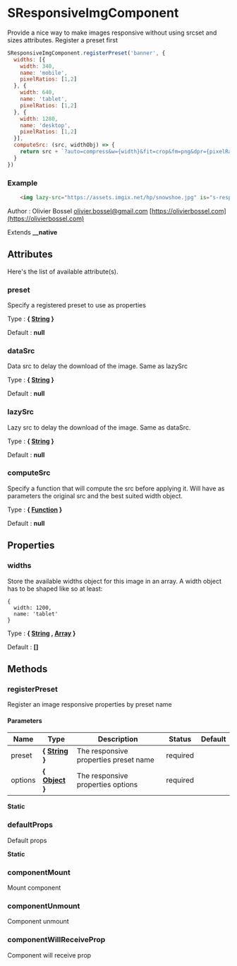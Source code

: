 # SResponsiveImgComponent

Provide a nice way to make images responsive without using srcset and sizes attributes.
Register a preset first
```js
SResponsiveImgComponent.registerPreset('banner', {
  widths: [{
    width: 340,
    name: 'mobile',
    pixelRatios: [1,2]
  }, {
    width: 640,
    name: 'tablet',
    pixelRatios: [1,2]
  }, {
    width: 1280,
    name: 'desktop',
    pixelRatios: [1,2]
  }],
  computeSrc: (src, widthObj) => {
    return src + `?auto=compress&w={width}&fit=crop&fm=png&dpr={pixelRatio}`
  }
})
```

### Example
```html
	<img lazy-src="https://assets.imgix.net/hp/snowshoe.jpg" is="s-responsive-img" preset="banner" />
```
Author : Olivier Bossel [olivier.bossel@gmail.com](mailto:olivier.bossel@gmail.com) [https://olivierbossel.com](https://olivierbossel.com)

Extends **__native**




## Attributes

Here's the list of available attribute(s).

### preset

Specify a registered preset to use as properties

Type : **{ [String](https://developer.mozilla.org/fr/docs/Web/JavaScript/Reference/Objets_globaux/String) }**

Default : **null**


### dataSrc

Data src to delay the download of the image. Same as lazySrc

Type : **{ [String](https://developer.mozilla.org/fr/docs/Web/JavaScript/Reference/Objets_globaux/String) }**

Default : **null**


### lazySrc

Lazy src to delay the download of the image. Same as dataSrc.

Type : **{ [String](https://developer.mozilla.org/fr/docs/Web/JavaScript/Reference/Objets_globaux/String) }**

Default : **null**


### computeSrc

Specify a function that will compute the src before applying it.
Will have as parameters the original src and the best suited width object.

Type : **{ [Function](https://developer.mozilla.org/fr/docs/Web/JavaScript/Reference/Objets_globaux/Function) }**

Default : **null**



## Properties


### widths

Store the available widths object for this image in an array.
A width object has to be shaped like so at least:
```
{
  width: 1200,
  name: 'tablet'
}
```

Type : **{ [String](https://developer.mozilla.org/fr/docs/Web/JavaScript/Reference/Objets_globaux/String) , [Array](https://developer.mozilla.org/fr/docs/Web/JavaScript/Reference/Objets_globaux/Array) }**

Default : **[]**


## Methods


### registerPreset

Register an image responsive properties by preset name


#### Parameters
Name  |  Type  |  Description  |  Status  |  Default
------------  |  ------------  |  ------------  |  ------------  |  ------------
preset  |  **{ [String](https://developer.mozilla.org/fr/docs/Web/JavaScript/Reference/Objets_globaux/String) }**  |  The responsive properties preset name  |  required  |
options  |  **{ [Object](https://developer.mozilla.org/fr/docs/Web/JavaScript/Reference/Objets_globaux/Object) }**  |  The responsive properties options  |  required  |

**Static**


### defaultProps

Default props

**Static**


### componentMount

Mount component


### componentUnmount

Component unmount


### componentWillReceiveProp

Component will receive prop